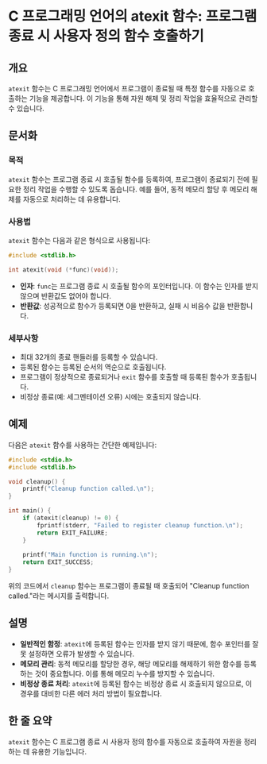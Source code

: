 <!--
Meta Description: # C 프로그래밍 언어의 atexit 함수: 프로그램 종료 시 사용자 정의 함수 호출하기 ## 개요 `atexit` 함수는 C 프로그래밍 언어에서 프로그램이 종료될 때 특정 함수를 자동으로 호출하는 기능을 제공합니다. 이 기능을 통해 자원 해제 및 정리 작업을 효율적으...
Meta Keywords: atexit, 함수는, 함수를, cleanup, 등록된
-->

# C 프로그래밍 언어의 atexit 함수: 프로그램 종료 시 사용자 정의 함수 호출하기

## 개요
`atexit` 함수는 C 프로그래밍 언어에서 프로그램이 종료될 때 특정 함수를 자동으로 호출하는 기능을 제공합니다. 이 기능을 통해 자원 해제 및 정리 작업을 효율적으로 관리할 수 있습니다.

## 문서화
### 목적
`atexit` 함수는 프로그램 종료 시 호출될 함수를 등록하여, 프로그램이 종료되기 전에 필요한 정리 작업을 수행할 수 있도록 돕습니다. 예를 들어, 동적 메모리 할당 후 메모리 해제를 자동으로 처리하는 데 유용합니다.

### 사용법
`atexit` 함수는 다음과 같은 형식으로 사용됩니다:

```c
#include <stdlib.h>

int atexit(void (*func)(void));
```

- **인자**: `func`는 프로그램 종료 시 호출될 함수의 포인터입니다. 이 함수는 인자를 받지 않으며 반환값도 없어야 합니다.
- **반환값**: 성공적으로 함수가 등록되면 0을 반환하고, 실패 시 비음수 값을 반환합니다.

### 세부사항
- 최대 32개의 종료 핸들러를 등록할 수 있습니다.
- 등록된 함수는 등록된 순서의 역순으로 호출됩니다.
- 프로그램이 정상적으로 종료되거나 `exit` 함수를 호출할 때 등록된 함수가 호출됩니다.
- 비정상 종료(예: 세그멘테이션 오류) 시에는 호출되지 않습니다.

## 예제
다음은 `atexit` 함수를 사용하는 간단한 예제입니다:

```c
#include <stdio.h>
#include <stdlib.h>

void cleanup() {
    printf("Cleanup function called.\n");
}

int main() {
    if (atexit(cleanup) != 0) {
        fprintf(stderr, "Failed to register cleanup function.\n");
        return EXIT_FAILURE;
    }
    
    printf("Main function is running.\n");
    return EXIT_SUCCESS;
}
```

위의 코드에서 `cleanup` 함수는 프로그램이 종료될 때 호출되어 "Cleanup function called."라는 메시지를 출력합니다.

## 설명
- **일반적인 함정**: `atexit`에 등록된 함수는 인자를 받지 않기 때문에, 함수 포인터를 잘못 설정하면 오류가 발생할 수 있습니다.
- **메모리 관리**: 동적 메모리를 할당한 경우, 해당 메모리를 해제하기 위한 함수를 등록하는 것이 중요합니다. 이를 통해 메모리 누수를 방지할 수 있습니다.
- **비정상 종료 처리**: `atexit`에 등록된 함수는 비정상 종료 시 호출되지 않으므로, 이 경우를 대비한 다른 에러 처리 방법이 필요합니다.

## 한 줄 요약
`atexit` 함수는 C 프로그램 종료 시 사용자 정의 함수를 자동으로 호출하여 자원을 정리하는 데 유용한 기능입니다.